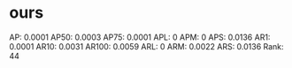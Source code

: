 # ours

AP: 0.0001
AP50: 0.0003
AP75: 0.0001
APL: 0
APM: 0
APS: 0.0136
AR1: 0.0001
AR10: 0.0031
AR100: 0.0059
ARL: 0
ARM: 0.0022
ARS: 0.0136
Rank: 44